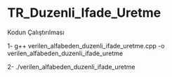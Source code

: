 # TR_Duzenli_Ifade_Uretme

Kodun Çalıştırılması

1- g++ verilen_alfabeden_duzenli_ifade_uretme.cpp -o verilen_alfabeden_duzenli_ifade_uretme

2- ./verilen_alfabeden_duzenli_ifade_uretme
